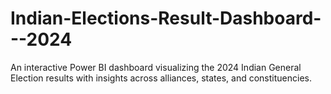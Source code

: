 # Indian-Elections-Result-Dashboard---2024
An interactive Power BI dashboard visualizing the 2024 Indian General Election results with insights across alliances, states, and constituencies.
